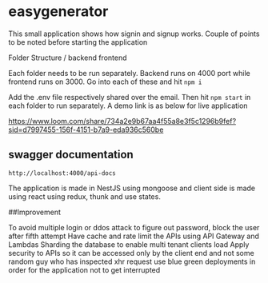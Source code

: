 # easygenerator

This small application shows how signin and signup works. Couple of points to be noted before starting the application

Folder Structure
/
   backend
   frontend

Each folder needs to be run separately. Backend runs on 4000 port while frontend runs on 3000.
Go into each of these and hit `npm i`

Add the .env file respectively shared over the email. Then hit `npm start` in each folder to run separately. A demo link
is as below for live application

https://www.loom.com/share/734a2e9b67aa4f55a8e3f5c1296b9fef?sid=d7997455-156f-4151-b7a9-eda936c560be

## swagger documentation
`http://localhost:4000/api-docs`

The application is made in NestJS using mongoose and client side is made using react using redux, thunk and use states.

##Improvement

To avoid multiple login or ddos attack to figure out password, block the user after fifth attempt
Have cache and rate limit the APIs using API Gateway and Lambdas
Sharding the database to enable multi tenant clients load
Apply security to APIs so it can be accessed only by the client end and not some random guy who has inspected xhr request
use blue green deployments in order for the application not to get interrupted
